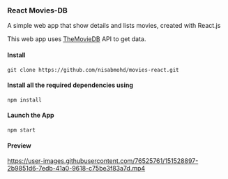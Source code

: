 ### React Movies-DB
A simple web app that show details and lists movies, created with React.js

This web app uses <a href="https://www.themoviedb.org/">TheMovieDB</a> API to get data.

#### Install
```
git clone https://github.com/nisabmohd/movies-react.git
```

#### Install all the required dependencies using
```
npm install
```
#### Launch the App
```
npm start
```

#### Preview

https://user-images.githubusercontent.com/76525761/151528897-2b9851d6-7edb-41a0-9618-c75be3f83a7d.mp4

